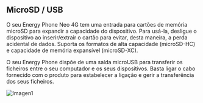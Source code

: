 ## MicroSD / USB

O seu Energy Phone Neo 4G tem uma entrada para cartões de memória microSD para expandir a capacidade do dispositivo. Para usá-la, desligue o dispositivo ao inserir/extrair o cartão para evitar, desta maneira, a perda acidental de dados. Suporta os formatos de alta capacidade (microSD-HC) e capacidade de memória expansível (microSD-XC).

O seu Energy Phone dispõe de uma saída microUSB para transferir os ficheiros entre o seu computador e os seus dispositivos. Basta ligar o cabo fornecido com o produto para estabelecer a ligação e gerir a transferência dos seus ficheiros.

![Imagen1](http://static.energysistem.com/images/manuals/42430/565c221353103.jpg)

